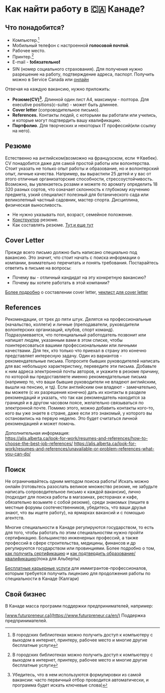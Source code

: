 # Как найти работу в 🇨🇦 Канаде?

## Что понадобится?

- Компьютер.[^1]
- Мобильный телефон с настроенной **голосовой почтой**.
- Рабочее место.
- Принтер.[^1]
- E-mail - **❗️обязательно❗️**
- SIN (номер социального страхования). Для получения нужно разрешение на работу, подтверждение адреса, паспорт. Получить можно в Service Canada или [онлайн](https://sin-nas.canada.ca/en/Sin/)


Отвечая на каждую вакансию, нужно приложить:
- **Резюме(CV)[^2].** Длинной один лист A4, максимум - полтора. Для executive positions(с-suite) - может быть длиннее.
- **Cover letter** (сопроводительное письмо).
- **References.** Контакты людей, с которыми вы работали или учились, и которые могут подтвердить вашу квалификацию.
- **Портфолио**. Для творческих и некоторых IT профессий(или ссылку на него).


## Резюме
Естественно на английском(возможно на французском, если ⚜️Квебек). CV понадобится даже для самой простой работы или волонтерства. Стоит указать не только опыт работы и образование, но и волонтерский опыт, личные качества. Например, вы вырастили 25 детей и у вас от этого отличные организаторские способности, стрессоустойчивость. Возможно, вы увлекаетесь розами и можете по аромату определить 18 320 разных сортов, что означает склонность к глубокому изучению предмета, узкий специалист полезный для ботанического сада или великолепный частный садовник, мастер спорта. Дисциплина, физическая выносливость.
- Не нужно указывать пол, возраст, семейное положение. 
- [Конструктор](https://www.jobbank.gc.ca/findajob/resume-builder) резюме.
- Как составлять резюме. [Тут](https://alis.alberta.ca/look-for-work/resumes-and-references/how-to-create-your-master-resume/?guide=21841),[и еще тут](https://alis.alberta.ca/look-for-work/resumes-and-references/how-to-write-a-great-resume/?guide=21841)


## Cover Letter
Прежде всего письмо должно быть написано специально под вакансию. Это значит, что стоит начать с поиска информации о компании, внимательно перечитать и понять требования. Постарайтесь ответить в письме на вопросы: 
- Почему вы - отличный кандидат на эту конкретную вакансию?
- Почему вы хотите работать в этой компании?
  
[Более подробно](https://alis.alberta.ca/look-for-work/cover-letters/cover-letter-outline/) о составлении cover letter, [чеклист для cover letter](https://alis.alberta.ca/look-for-work/cover-letters/cover-letters-open-the-door-to-an-interview/)
## References
Рекомендации, от трех до пяти штук. Делятся на профессиональные (начальство, коллеги) и личные (преподаватели, руководители волонтерских организаций, клубов, спорт команд).  
Подразумевается, что потенциальный работодатель позвонит или напишет людям, указанным вами в этом списке, чтобы поинтересоваться вашими профессиональными или личными качествами. Для тех, кто только что приехал в страну это конечно представляет интересную задачу. Один из вариантов - рекомендательные письма. Попросите бывших руководителей написать для вас небольшую характеристику, переведите эти письма. Добавьте к ним адреса электронной почты авторов, и укажите в резюме причину, по которой вы предоставляете именно рекомендательные письма (например то, что ваши бывшие руководители не владеют английским, вышли на пенсию, и тд). Если английским они владеют - замечательно, вы можете (с их разрешения конечно) дать их контакты в разделе рекомендаций и указать, что так как рекомендатель находится за границей и в другом часовом поясе, желательно связываться по электронной почте. Помимо этого, можно добавить контакты кого-то, кого вы уже знаете в стране, даже если это знакомый, у которого вы остановились на первую неделю. Это будет считаться личной рекомендацией и может помочь.  

Дополнительная информация:  
https://alis.alberta.ca/look-for-work/resumes-and-references/how-to-choose-the-best-job-references/
https://alis.alberta.ca/look-for-work/resumes-and-references/unavailable-or-problem-references-what-you-can-do/
## Поиск
Не ограничивайтесь одним методом поиска работы! Искать можно онлайн (готовьтесь разослать великое множество резюме, не забудьте написать сопроводительное письмо к каждой вакансии), лично (подходит для поиска работы в магазинах, ресторанах и кафе, обязательно возьмите с собой резюме), среди знакомых (пишите в местные форумы соотечественников, убедитесь, что ваши друзья знают, что вы ищете работу), на ярмарках вакансий и с помощью агентств.





Многие специальности в Канаде регулируются государством, то есть для того, чтобы работать по этим специальностям нужно пройти сертификацию. Большинство инженерных профессий, а также профессий в сфере строительства, медицины, финансов и др регулируются государством или провинциями. Более подробно о том, [как получить сертификацию](https://www.alberta.ca/foreign-qualification-recognition.aspx) и [как подтвердить образование/квалификацию](https://www.alberta.ca/international-qualifications-assessment.aspx)(пока для Альберты)

[Бесплатные карьерные услуги](https://directionsforimmigrants.ca/) для иммигрантов-профессионалов, которым требуется получить лицензию для продолжения работы по специальности в Канаде (Калгари) 

## Cвой бизнес

В Канаде масса программ поддержки предпринимателей, например:  

[www.futurpreneur.ca](https://www.futurpreneur.ca/en/) Поддержка предпринимателей.



[^1]:В городских библиотеках можно получить доступ к компьютеру с выходом в интернет, принтеру, рабочее место и многие другие бесплатные услуги

[^2]:Убедитесь, что в нем используются формулировки из самой вакансии: часто первичный отбор проводится автоматически, и программа будет искать ключевые слова)